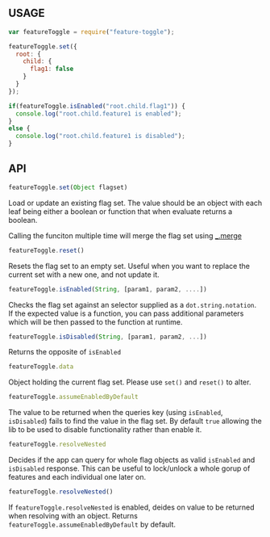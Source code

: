## USAGE

```js
var featureToggle = require("feature-toggle");

featureToggle.set({
  root: {
    child: {
      flag1: false
    }
  }
});

if(featureToggle.isEnabled("root.child.flag1")) {
  console.log("root.child.feature1 is enabled");
}
else {
  console.log("root.child.feature1 is disabled");
}
```

## API

```js
featureToggle.set(Object flagset)
```

Load or update an existing flag set. The value should be an object with each
leaf being either a boolean or function that when evaluate returns a boolean.

Calling the funciton multiple time will merge the flag set using [_.merge](https://lodash.com/docs#merge)

```js
featureToggle.reset()
```

Resets the flag set to an empty set. Useful when you want to replace the current
set with a new one, and not update it.

```js
featureToggle.isEnabled(String, [param1, param2, ....])
```

Checks the flag set against an selector supplied as a `dot.string.notation`.
If the expected value is a function, you can pass additional parameters which
will be then passed to the function at runtime.

```js
featureToggle.isDisabled(String, [param1, param2, ...])
```

Returns the opposite of `isEnabled`

```js
featureToggle.data
```

Object holding the current flag set. Please use `set()` and `reset()` to alter.

```js
featureToggle.assumeEnabledByDefault
```

The value to be returned when the queries key (using `isEnabled`, `isDisabled`)
fails to find the value in the flag set. By default `true` allowing the lib to
be used to disable functionality rather than enable it.

```js
featureToggle.resolveNested
```

Decides if the app can query for whole flag objects as valid `isEnabled` and
`isDisabled` response. This can be useful to lock/unlock a whole gorup of
features and each individual one later on.

```js
featureToggle.resolveNested()
```

If `featureToggle.resolveNested` is enabled, deides on value to be returned when
resolving with an object. Returns `featureToggle.assumeEnabledByDefault` by
default.
